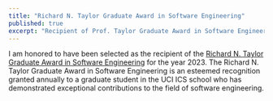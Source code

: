 ```yaml
---
title: "Richard N. Taylor Graduate Award in Software Engineering"
published: true
excerpt: "Recipient of Prof. Taylor Graduate Award in Software Engineering"
---
```


I am honored to have been selected as the recipient of the [Richard N. Taylor Graduate Award in Software Engineering](https://isr.uci.edu/content/richard-n-taylor-graduate-award-software-engineering-established) for the year 2023. The Richard N. Taylor Graduate Award in Software Engineering is an esteemed recognition granted annually to a graduate student in the UCI ICS school who has demonstrated exceptional contributions to the field of software engineering.

